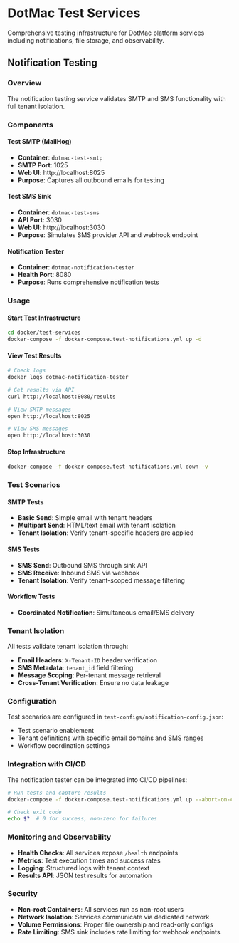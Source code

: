 # DotMac Test Services

Comprehensive testing infrastructure for DotMac platform services including notifications, file storage, and observability.

## Notification Testing

### Overview
The notification testing service validates SMTP and SMS functionality with full tenant isolation.

### Components

#### Test SMTP (MailHog)
- **Container**: `dotmac-test-smtp`
- **SMTP Port**: 1025 
- **Web UI**: http://localhost:8025
- **Purpose**: Captures all outbound emails for testing

#### Test SMS Sink
- **Container**: `dotmac-test-sms`  
- **API Port**: 3030
- **Web UI**: http://localhost:3030
- **Purpose**: Simulates SMS provider API and webhook endpoint

#### Notification Tester
- **Container**: `dotmac-notification-tester`
- **Health Port**: 8080
- **Purpose**: Runs comprehensive notification tests

### Usage

#### Start Test Infrastructure
```bash
cd docker/test-services
docker-compose -f docker-compose.test-notifications.yml up -d
```

#### View Test Results
```bash
# Check logs
docker logs dotmac-notification-tester

# Get results via API
curl http://localhost:8080/results

# View SMTP messages
open http://localhost:8025

# View SMS messages  
open http://localhost:3030
```

#### Stop Infrastructure
```bash
docker-compose -f docker-compose.test-notifications.yml down -v
```

### Test Scenarios

#### SMTP Tests
- **Basic Send**: Simple email with tenant headers
- **Multipart Send**: HTML/text email with tenant isolation
- **Tenant Isolation**: Verify tenant-specific headers are applied

#### SMS Tests  
- **SMS Send**: Outbound SMS through sink API
- **SMS Receive**: Inbound SMS via webhook
- **Tenant Isolation**: Verify tenant-scoped message filtering

#### Workflow Tests
- **Coordinated Notification**: Simultaneous email/SMS delivery

### Tenant Isolation

All tests validate tenant isolation through:
- **Email Headers**: `X-Tenant-ID` header verification
- **SMS Metadata**: `tenant_id` field filtering
- **Message Scoping**: Per-tenant message retrieval
- **Cross-Tenant Verification**: Ensure no data leakage

### Configuration

Test scenarios are configured in `test-configs/notification-config.json`:
- Test scenario enablement
- Tenant definitions with specific email domains and SMS ranges
- Workflow coordination settings

### Integration with CI/CD

The notification tester can be integrated into CI/CD pipelines:

```bash
# Run tests and capture results
docker-compose -f docker-compose.test-notifications.yml up --abort-on-container-exit notification-tester

# Check exit code
echo $?  # 0 for success, non-zero for failures
```

### Monitoring and Observability

- **Health Checks**: All services expose `/health` endpoints
- **Metrics**: Test execution times and success rates
- **Logging**: Structured logs with tenant context
- **Results API**: JSON test results for automation

### Security

- **Non-root Containers**: All services run as non-root users
- **Network Isolation**: Services communicate via dedicated network
- **Volume Permissions**: Proper file ownership and read-only configs
- **Rate Limiting**: SMS sink includes rate limiting for webhook endpoints